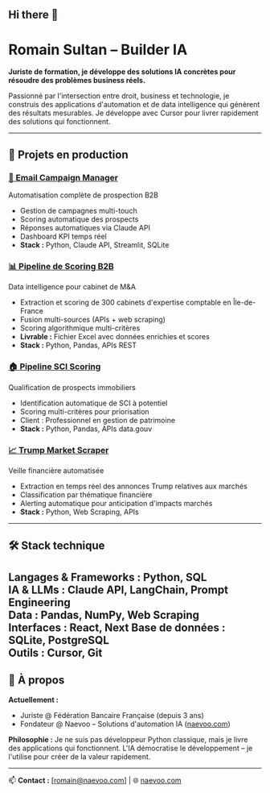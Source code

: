 ## Hi there 👋

# Romain Sultan – Builder IA

**Juriste de formation, je développe des solutions IA concrètes pour résoudre des problèmes business réels.**

Passionné par l'intersection entre droit, business et technologie, je construis des applications d'automation et de data intelligence qui génèrent des résultats mesurables. Je développe avec Cursor pour livrer rapidement des solutions qui fonctionnent.

---

## 🚀 Projets en production

### [📧 Email Campaign Manager](https://github.com/Clerks303/email-campaign-manager)
Automatisation complète de prospection B2B
- Gestion de campagnes multi-touch
- Scoring automatique des prospects
- Réponses automatiques via Claude API
- Dashboard KPI temps réel
- **Stack :** Python, Claude API, Streamlit, SQLite

### [📊 Pipeline de Scoring B2B](https://github.com/Clerks303/b2b-scoring-pipeline)
Data intelligence pour cabinet de M&A
- Extraction et scoring de 300 cabinets d'expertise comptable en Île-de-France
- Fusion multi-sources (APIs + web scraping)
- Scoring algorithmique multi-critères
- **Livrable :** Fichier Excel avec données enrichies et scores
- **Stack :** Python, Pandas, APIs REST

### [🏠 Pipeline SCI Scoring]([lien-vers-repo](https://github.com/Clerks303/sci-scoring-pipeline))
Qualification de prospects immobiliers
- Identification automatique de SCI à potentiel
- Scoring multi-critères pour priorisation
- Client : Professionnel en gestion de patrimoine
- **Stack :** Python, Pandas, APIs data.gouv

### [📈 Trump Market Scraper](https://github.com/Clerks303/trump-market-scraper)
Veille financière automatisée
- Extraction en temps réel des annonces Trump relatives aux marchés
- Classification par thématique financière
- Alerting automatique pour anticipation d'impacts marchés
- **Stack :** Python, Web Scraping, APIs

---

## 🛠️ Stack technique

**Langages & Frameworks :** Python, SQL  
**IA & LLMs :** Claude API, LangChain, Prompt Engineering  
**Data :** Pandas, NumPy, Web Scraping  
**Interfaces :** React, Next 
**Base de données :** SQLite, PostgreSQL  
**Outils :** Cursor, Git
---

## 💼 À propos

**Actuellement :**
- Juriste @ Fédération Bancaire Française (depuis 3 ans)
- Fondateur @ Naevoo – Solutions d'automation IA ([naevoo.com](https://naevoo.com))

**Philosophie :** Je ne suis pas développeur Python classique, mais je livre des applications qui fonctionnent. L'IA démocratise le développement – je l'utilise pour créer de la valeur rapidement.

---

📫 **Contact :** [romain@naevoo.com] | 🌐 [naevoo.com](https://naevoo.com) 
